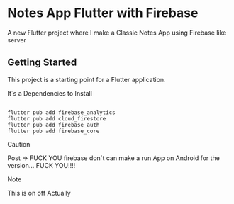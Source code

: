 # Notes App Flutter with Firebase 

A new Flutter project where I make a Classic Notes App using Firebase like server

## Getting Started

This project is a starting point for a Flutter application.

It´s a Dependencies to Install

```shell

flutter pub add firebase_analytics
flutter pub add cloud_firestore
flutter pub add firebase_auth
flutter pub add firebase_core

```



> [!CAUTION]
> Post => FUCK YOU firebase don´t can make a run App on Android for the version... FUCK YOU!!!!



> [!NOTE]
> This is on off Actually